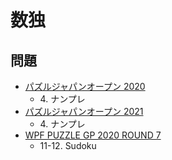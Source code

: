 # 数独

## 問題
- [パズルジャパンオープン 2020](../questions/jwpc2020.md)
	- 4\. ナンプレ
- [パズルジャパンオープン 2021](../questions/jwpc2021.md)
	- 4\. ナンプレ
- [WPF PUZZLE GP 2020 ROUND 7](../questions/wpfpgp2020-7.md)
	- 11-12. Sudoku
